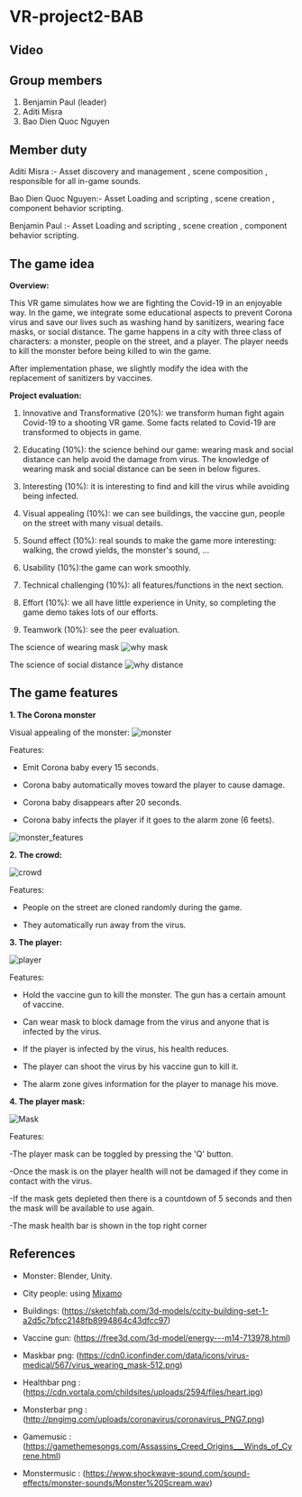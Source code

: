 # VR-project2-BAB

## Video


## Group members
1. Benjamin Paul (leader)
2. Aditi Misra
3. Bao Dien Quoc Nguyen

## Member duty
Aditi Misra :- Asset discovery and management , scene composition , responsible for all in-game sounds.

Bao Dien Quoc Nguyen:- Asset Loading and scripting , scene creation , component behavior scripting.

Benjamin Paul :- Asset Loading and scripting , scene creation , component behavior scripting.


## The game idea

**Overview:**

This VR game simulates how we are fighting the Covid-19 in an enjoyable way. In the game, we integrate some educational aspects to prevent Corona virus and save our lives such as washing hand by sanitizers, wearing face masks, or social distance. The game happens in a city with three class of characters: a monster, people on the street, and a player. The player needs to kill the monster before being killed to win the game.

After implementation phase, we slightly modify the idea with the replacement of sanitizers by vaccines.

**Project evaluation:**

1. Innovative and Transformative (20%): we transform human fight again Covid-19 to a shooting VR game. Some facts related to Covid-19 are transformed to objects in game.

2. Educating (10%): the science behind our game: wearing mask and social distance can help avoid the damage from virus. The knowledge of wearing mask and social distance can be seen in below figures.

3. Interesting (10%): it is interesting to find and kill the virus while avoiding being infected.

4. Visual appealing (10%): we can see buildings, the vaccine gun, people on the street with many visual details.

5. Sound effect (10%): real sounds to make the game more interesting: walking, the crowd yields, the monster's sound, ...

6. Usability (10%):the game can work smoothly.

7. Technical challenging (10%): all features/functions in the next section.

8. Effort (10%): we all have little experience in Unity, so completing the game demo takes lots of our efforts.

9. Teamwork (10%): see the peer evaluation.

The science of wearing mask
![why mask](figures/why_mask.png)

The science of social distance
![why distance](figures/why_social_distance.jpg)

## The game features

**1. The Corona monster**

Visual appealing of the monster:
![monster](figures/monster.png)

Features:

- Emit Corona baby every 15 seconds.

- Corona baby automatically moves toward the player to cause damage.

- Corona baby disappears after 20 seconds.

- Corona baby infects the player if it goes to the alarm zone (6 feets).

![monster_features](figures/monster_explain.png)

**2. The crowd:**

![crowd](figures/crowd.png)

Features:

- People on the street are cloned randomly during the game.

- They automatically run away from the virus.

**3. The player:**

![player](figures/player.png)

Features:

- Hold the vaccine gun to kill the monster. The gun has a certain amount of vaccine.

- Can wear mask to block damage from the virus and anyone that is infected by the virus.

- If the player is infected by the virus, his health reduces.

- The player can shoot the virus by his vaccine gun to kill it.

- The alarm zone gives information for the player to manage his move.

**4. The player mask:**

![Mask](figures/12.jpg)

Features:

-The player mask can be toggled by pressing the 'Q' button.

-Once the mask is on the player health will not be damaged if they come in contact with the virus.

-If the mask gets depleted then there is a countdown of 5 seconds and then the mask will be available to use again.

-The mask health bar is shown in the top right corner



## References

- Monster: Blender, Unity.

- City people: using [Mixamo](https://www.mixamo.com/#/?page=1&type=Character)

- Buildings: (https://sketchfab.com/3d-models/ccity-building-set-1-a2d5c7bfcc2148fb8994864c43dfcc97)

- Vaccine gun: (https://free3d.com/3d-model/energy---m14-713978.html)

- Maskbar png: (https://cdn0.iconfinder.com/data/icons/virus-medical/567/virus_wearing_mask-512.png)

- Healthbar png : (https://cdn.vortala.com/childsites/uploads/2594/files/heart.jpg)

- Monsterbar png : (http://pngimg.com/uploads/coronavirus/coronavirus_PNG7.png)

- Gamemusic : (https://gamethemesongs.com/Assassins_Creed_Origins___Winds_of_Cyrene.html)

- Monstermusic : (https://www.shockwave-sound.com/sound-effects/monster-sounds/Monster%20Scream.wav)
